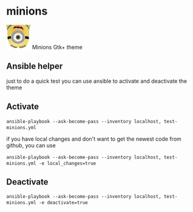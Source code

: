 # minions
<img title="Minions!" src="https://raw.githubusercontent.com/ochosi/minions/improve_readme/icons/places/64/start-here.png" />
Minions Gtk+ theme

## Ansible helper
just to do a quick test you can use ansible to activate and deactivate the theme
## Activate
```
ansible-playbook --ask-become-pass --inventory localhost, test-minions.yml
```

if you have local changes and don't want to get the newest code from github, you can use
```
ansible-playbook --ask-become-pass --inventory localhost, test-minions.yml -e local_changes=true
```

## Deactivate
```
ansible-playbook --ask-become-pass --inventory localhost, test-minions.yml -e deactivate=true
```

